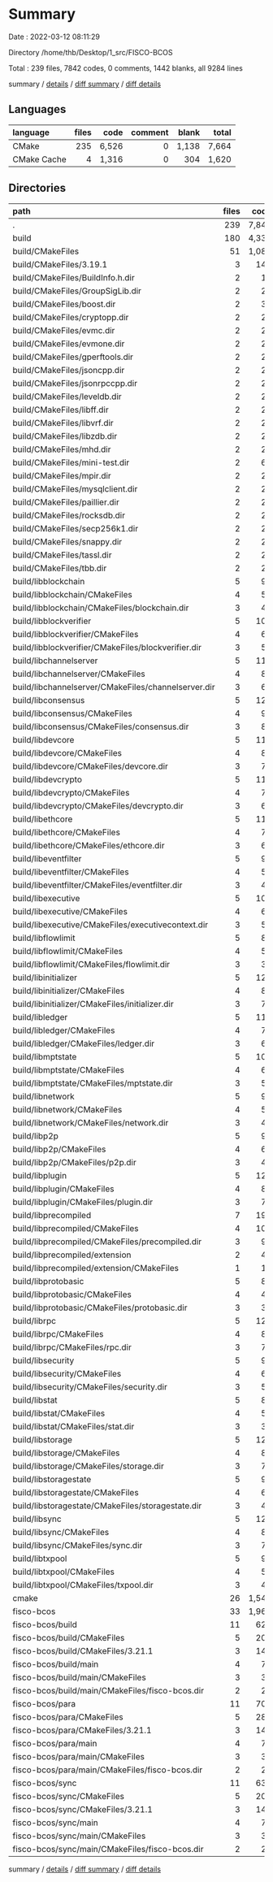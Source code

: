 # Summary

Date : 2022-03-12 08:11:29

Directory /home/thb/Desktop/1_src/FISCO-BCOS

Total : 239 files,  7842 codes, 0 comments, 1442 blanks, all 9284 lines

summary / [details](details.md) / [diff summary](diff.md) / [diff details](diff-details.md)

## Languages
| language | files | code | comment | blank | total |
| :--- | ---: | ---: | ---: | ---: | ---: |
| CMake | 235 | 6,526 | 0 | 1,138 | 7,664 |
| CMake Cache | 4 | 1,316 | 0 | 304 | 1,620 |

## Directories
| path | files | code | comment | blank | total |
| :--- | ---: | ---: | ---: | ---: | ---: |
| . | 239 | 7,842 | 0 | 1,442 | 9,284 |
| build | 180 | 4,334 | 0 | 794 | 5,128 |
| build/CMakeFiles | 51 | 1,089 | 0 | 171 | 1,260 |
| build/CMakeFiles/3.19.1 | 3 | 140 | 0 | 44 | 184 |
| build/CMakeFiles/BuildInfo.h.dir | 2 | 16 | 0 | 5 | 21 |
| build/CMakeFiles/GroupSigLib.dir | 2 | 24 | 0 | 5 | 29 |
| build/CMakeFiles/boost.dir | 2 | 35 | 0 | 5 | 40 |
| build/CMakeFiles/cryptopp.dir | 2 | 25 | 0 | 5 | 30 |
| build/CMakeFiles/evmc.dir | 2 | 26 | 0 | 5 | 31 |
| build/CMakeFiles/evmone.dir | 2 | 25 | 0 | 5 | 30 |
| build/CMakeFiles/gperftools.dir | 2 | 25 | 0 | 5 | 30 |
| build/CMakeFiles/jsoncpp.dir | 2 | 25 | 0 | 5 | 30 |
| build/CMakeFiles/jsonrpccpp.dir | 2 | 26 | 0 | 5 | 31 |
| build/CMakeFiles/leveldb.dir | 2 | 25 | 0 | 5 | 30 |
| build/CMakeFiles/libff.dir | 2 | 25 | 0 | 5 | 30 |
| build/CMakeFiles/libvrf.dir | 2 | 24 | 0 | 5 | 29 |
| build/CMakeFiles/libzdb.dir | 2 | 25 | 0 | 5 | 30 |
| build/CMakeFiles/mhd.dir | 2 | 25 | 0 | 5 | 30 |
| build/CMakeFiles/mini-test.dir | 2 | 64 | 0 | 6 | 70 |
| build/CMakeFiles/mpir.dir | 2 | 25 | 0 | 5 | 30 |
| build/CMakeFiles/mysqlclient.dir | 2 | 25 | 0 | 5 | 30 |
| build/CMakeFiles/paillier.dir | 2 | 24 | 0 | 5 | 29 |
| build/CMakeFiles/rocksdb.dir | 2 | 25 | 0 | 5 | 30 |
| build/CMakeFiles/secp256k1.dir | 2 | 25 | 0 | 5 | 30 |
| build/CMakeFiles/snappy.dir | 2 | 25 | 0 | 5 | 30 |
| build/CMakeFiles/tassl.dir | 2 | 24 | 0 | 5 | 29 |
| build/CMakeFiles/tbb.dir | 2 | 25 | 0 | 5 | 30 |
| build/libblockchain | 5 | 95 | 0 | 20 | 115 |
| build/libblockchain/CMakeFiles | 4 | 58 | 0 | 12 | 70 |
| build/libblockchain/CMakeFiles/blockchain.dir | 3 | 46 | 0 | 7 | 53 |
| build/libblockverifier | 5 | 102 | 0 | 20 | 122 |
| build/libblockverifier/CMakeFiles | 4 | 65 | 0 | 12 | 77 |
| build/libblockverifier/CMakeFiles/blockverifier.dir | 3 | 53 | 0 | 7 | 60 |
| build/libchannelserver | 5 | 118 | 0 | 20 | 138 |
| build/libchannelserver/CMakeFiles | 4 | 81 | 0 | 12 | 93 |
| build/libchannelserver/CMakeFiles/channelserver.dir | 3 | 69 | 0 | 7 | 76 |
| build/libconsensus | 5 | 129 | 0 | 20 | 149 |
| build/libconsensus/CMakeFiles | 4 | 92 | 0 | 12 | 104 |
| build/libconsensus/CMakeFiles/consensus.dir | 3 | 80 | 0 | 7 | 87 |
| build/libdevcore | 5 | 119 | 0 | 20 | 139 |
| build/libdevcore/CMakeFiles | 4 | 82 | 0 | 12 | 94 |
| build/libdevcore/CMakeFiles/devcore.dir | 3 | 70 | 0 | 7 | 77 |
| build/libdevcrypto | 5 | 116 | 0 | 20 | 136 |
| build/libdevcrypto/CMakeFiles | 4 | 79 | 0 | 12 | 91 |
| build/libdevcrypto/CMakeFiles/devcrypto.dir | 3 | 67 | 0 | 7 | 74 |
| build/libethcore | 5 | 114 | 0 | 20 | 134 |
| build/libethcore/CMakeFiles | 4 | 77 | 0 | 12 | 89 |
| build/libethcore/CMakeFiles/ethcore.dir | 3 | 65 | 0 | 7 | 72 |
| build/libeventfilter | 5 | 93 | 0 | 20 | 113 |
| build/libeventfilter/CMakeFiles | 4 | 56 | 0 | 12 | 68 |
| build/libeventfilter/CMakeFiles/eventfilter.dir | 3 | 44 | 0 | 7 | 51 |
| build/libexecutive | 5 | 102 | 0 | 20 | 122 |
| build/libexecutive/CMakeFiles | 4 | 65 | 0 | 12 | 77 |
| build/libexecutive/CMakeFiles/executivecontext.dir | 3 | 53 | 0 | 7 | 60 |
| build/libflowlimit | 5 | 88 | 0 | 20 | 108 |
| build/libflowlimit/CMakeFiles | 4 | 51 | 0 | 12 | 63 |
| build/libflowlimit/CMakeFiles/flowlimit.dir | 3 | 39 | 0 | 7 | 46 |
| build/libinitializer | 5 | 125 | 0 | 20 | 145 |
| build/libinitializer/CMakeFiles | 4 | 88 | 0 | 12 | 100 |
| build/libinitializer/CMakeFiles/initializer.dir | 3 | 76 | 0 | 7 | 83 |
| build/libledger | 5 | 115 | 0 | 20 | 135 |
| build/libledger/CMakeFiles | 4 | 78 | 0 | 12 | 90 |
| build/libledger/CMakeFiles/ledger.dir | 3 | 66 | 0 | 7 | 73 |
| build/libmptstate | 5 | 106 | 0 | 20 | 126 |
| build/libmptstate/CMakeFiles | 4 | 69 | 0 | 12 | 81 |
| build/libmptstate/CMakeFiles/mptstate.dir | 3 | 57 | 0 | 7 | 64 |
| build/libnetwork | 5 | 96 | 0 | 20 | 116 |
| build/libnetwork/CMakeFiles | 4 | 59 | 0 | 12 | 71 |
| build/libnetwork/CMakeFiles/network.dir | 3 | 47 | 0 | 7 | 54 |
| build/libp2p | 5 | 97 | 0 | 20 | 117 |
| build/libp2p/CMakeFiles | 4 | 60 | 0 | 12 | 72 |
| build/libp2p/CMakeFiles/p2p.dir | 3 | 48 | 0 | 7 | 55 |
| build/libplugin | 5 | 121 | 0 | 20 | 141 |
| build/libplugin/CMakeFiles | 4 | 84 | 0 | 12 | 96 |
| build/libplugin/CMakeFiles/plugin.dir | 3 | 72 | 0 | 7 | 79 |
| build/libprecompiled | 7 | 199 | 0 | 35 | 234 |
| build/libprecompiled/CMakeFiles | 4 | 109 | 0 | 12 | 121 |
| build/libprecompiled/CMakeFiles/precompiled.dir | 3 | 97 | 0 | 7 | 104 |
| build/libprecompiled/extension | 2 | 49 | 0 | 13 | 62 |
| build/libprecompiled/extension/CMakeFiles | 1 | 12 | 0 | 5 | 17 |
| build/libprotobasic | 5 | 81 | 0 | 20 | 101 |
| build/libprotobasic/CMakeFiles | 4 | 44 | 0 | 12 | 56 |
| build/libprotobasic/CMakeFiles/protobasic.dir | 3 | 32 | 0 | 7 | 39 |
| build/librpc | 5 | 122 | 0 | 20 | 142 |
| build/librpc/CMakeFiles | 4 | 85 | 0 | 12 | 97 |
| build/librpc/CMakeFiles/rpc.dir | 3 | 73 | 0 | 7 | 80 |
| build/libsecurity | 5 | 99 | 0 | 20 | 119 |
| build/libsecurity/CMakeFiles | 4 | 62 | 0 | 12 | 74 |
| build/libsecurity/CMakeFiles/security.dir | 3 | 50 | 0 | 7 | 57 |
| build/libstat | 5 | 88 | 0 | 20 | 108 |
| build/libstat/CMakeFiles | 4 | 51 | 0 | 12 | 63 |
| build/libstat/CMakeFiles/stat.dir | 3 | 39 | 0 | 7 | 46 |
| build/libstorage | 5 | 126 | 0 | 20 | 146 |
| build/libstorage/CMakeFiles | 4 | 89 | 0 | 12 | 101 |
| build/libstorage/CMakeFiles/storage.dir | 3 | 77 | 0 | 7 | 84 |
| build/libstoragestate | 5 | 97 | 0 | 20 | 117 |
| build/libstoragestate/CMakeFiles | 4 | 60 | 0 | 12 | 72 |
| build/libstoragestate/CMakeFiles/storagestate.dir | 3 | 48 | 0 | 7 | 55 |
| build/libsync | 5 | 120 | 0 | 20 | 140 |
| build/libsync/CMakeFiles | 4 | 83 | 0 | 12 | 95 |
| build/libsync/CMakeFiles/sync.dir | 3 | 71 | 0 | 7 | 78 |
| build/libtxpool | 5 | 93 | 0 | 20 | 113 |
| build/libtxpool/CMakeFiles | 4 | 56 | 0 | 12 | 68 |
| build/libtxpool/CMakeFiles/txpool.dir | 3 | 44 | 0 | 7 | 51 |
| cmake | 26 | 1,540 | 0 | 183 | 1,723 |
| fisco-bcos | 33 | 1,968 | 0 | 465 | 2,433 |
| fisco-bcos/build | 11 | 629 | 0 | 155 | 784 |
| fisco-bcos/build/CMakeFiles | 5 | 205 | 0 | 55 | 260 |
| fisco-bcos/build/CMakeFiles/3.21.1 | 3 | 145 | 0 | 44 | 189 |
| fisco-bcos/build/main | 4 | 78 | 0 | 21 | 99 |
| fisco-bcos/build/main/CMakeFiles | 3 | 36 | 0 | 13 | 49 |
| fisco-bcos/build/main/CMakeFiles/fisco-bcos.dir | 2 | 24 | 0 | 8 | 32 |
| fisco-bcos/para | 11 | 707 | 0 | 155 | 862 |
| fisco-bcos/para/CMakeFiles | 5 | 280 | 0 | 55 | 335 |
| fisco-bcos/para/CMakeFiles/3.21.1 | 3 | 145 | 0 | 44 | 189 |
| fisco-bcos/para/main | 4 | 78 | 0 | 21 | 99 |
| fisco-bcos/para/main/CMakeFiles | 3 | 36 | 0 | 13 | 49 |
| fisco-bcos/para/main/CMakeFiles/fisco-bcos.dir | 2 | 24 | 0 | 8 | 32 |
| fisco-bcos/sync | 11 | 632 | 0 | 155 | 787 |
| fisco-bcos/sync/CMakeFiles | 5 | 205 | 0 | 55 | 260 |
| fisco-bcos/sync/CMakeFiles/3.21.1 | 3 | 145 | 0 | 44 | 189 |
| fisco-bcos/sync/main | 4 | 78 | 0 | 21 | 99 |
| fisco-bcos/sync/main/CMakeFiles | 3 | 36 | 0 | 13 | 49 |
| fisco-bcos/sync/main/CMakeFiles/fisco-bcos.dir | 2 | 24 | 0 | 8 | 32 |

summary / [details](details.md) / [diff summary](diff.md) / [diff details](diff-details.md)